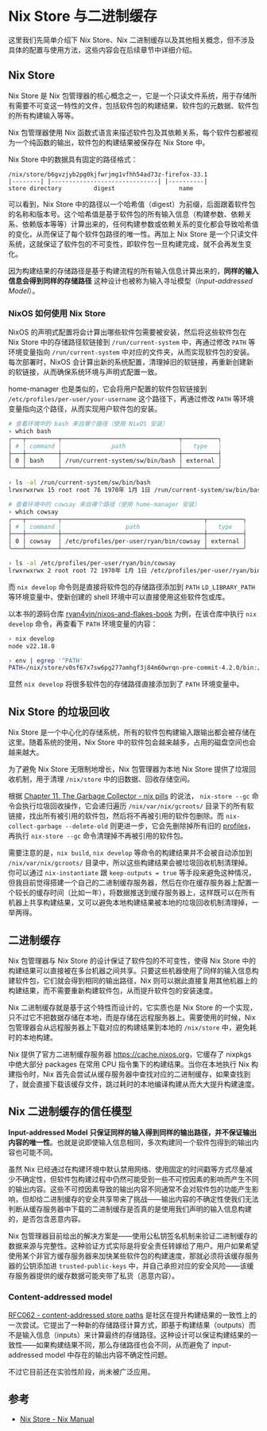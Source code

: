 # Nix Store 与二进制缓存

这里我们先简单介绍下 Nix
Store、Nix 二进制缓存以及其他相关概念，但不涉及具体的配置与使用方法，这些内容会在后续章节中详细介绍。

## Nix Store

Nix
Store 是 Nix 包管理器的核心概念之一，它是一个只读文件系统，用于存储所有需要不可变这一特性的文件，包括软件包的构建结果、软件包的元数据、软件包的所有构建输入等等。

Nix 包管理器使用 Nix 函数式语言来描述软件包及其依赖关系，每个软件包都被视为一个纯函数的输出，软件包的构建结果被保存在 Nix
Store 中。

Nix Store 中的数据具有固定的路径格式：

```
/nix/store/b6gvzjyb2pg0kjfwrjmg1vfhh54ad73z-firefox-33.1
|--------| |------------------------------| |----------|
store directory         digest                  name
```

可以看到，Nix
Store 中的路径以一个哈希值（digest）为前缀，后面跟着软件包的名称和版本号。这个哈希值是基于软件包的所有输入信息（构建参数、依赖关系、依赖版本等等）计算出来的，任何构建参数或依赖关系的变化都会导致哈希值的变化，从而保证了每个软件包路径的唯一性。再加上 Nix
Store 是一个只读文件系统，这就保证了软件包的不可变性，即软件包一旦构建完成，就不会再发生变化。

因为构建结果的存储路径是基于构建流程的所有输入信息计算出来的，**同样的输入信息会得到同样的存储路径**
这种设计也被称为输入寻址模型（_Input-addressed Model_）。

### NixOS 如何使用 Nix Store

NixOS 的声明式配置将会计算出哪些软件包需要被安装，然后将这些软件包在 Nix
Store 中的存储路径软链接到 `/run/current-system` 中，再通过修改 `PATH` 等环境变量指向
`/run/current-system`
中对应的文件夹，从而实现软件包的安装。每次部署时，NixOS 会计算出新的系统配置，清理掉旧的软链接，再重新创建新的软链接，从而确保系统环境与声明式配置一致。

home-manager 也是类似的，它会将用户配置的软件包软链接到
`/etc/profiles/per-user/your-username` 这个路径下，再通过修改 `PATH`
等环境变量指向这个路径，从而实现用户软件包的安装。

```bash
# 查看环境中的 bash 来自哪个路径（使用 NixOS 安装）
› which bash
╭───┬─────────┬─────────────────────────────────┬──────────╮
│ # │ command │              path               │   type   │
├───┼─────────┼─────────────────────────────────┼──────────┤
│ 0 │ bash    │ /run/current-system/sw/bin/bash │ external │
╰───┴─────────┴─────────────────────────────────┴──────────╯

› ls -al /run/current-system/sw/bin/bash
lrwxrwxrwx 15 root root 76 1970年 1月 1日 /run/current-system/sw/bin/bash -> /nix/store/1zslabm02hi75anb2w8zjrqwzgs0vrs3-bash-interactive-5.2p26/bin/bash

# 查看环境中的 cowsay 来自哪个路径（使用 home-manager 安装）
› which cowsay
╭───┬─────────┬────────────────────────────────────────┬──────────╮
│ # │ command │                  path                  │   type   │
├───┼─────────┼────────────────────────────────────────┼──────────┤
│ 0 │ cowsay  │ /etc/profiles/per-user/ryan/bin/cowsay │ external │
╰───┴─────────┴────────────────────────────────────────┴──────────╯

› ls -al /etc/profiles/per-user/ryan/bin/cowsay
lrwxrwxrwx 2 root root 72 1970年 1月 1日 /etc/profiles/per-user/ryan/bin/cowsay -> /nix/store/w2czyf82gxz4vy9kzsdhr88112bmc0c1-home-manager-path/bin/cowsay
```

而 `nix develop` 命令则是直接将软件包的存储路径添加到 `PATH` `LD_LIBRARY_PATH`
等环境变量中，使新创建的 shell 环境中可以直接使用这些软件包或库。

以本书的源码仓库
[ryan4yin/nixos-and-flakes-book](https://github.com/ryan4yin/nixos-and-flakes-book)
为例，在该仓库中执行 `nix develop` 命令，再查看下 `PATH` 环境变量的内容：

```bash
› nix develop
node v22.18.0

› env | egrep '^PATH'
PATH=/nix/store/v0sf67x7sw6pg277amhgf3j84m60wrqn-pre-commit-4.2.0/bin:/nix/store/yva1rk7v7s31dpwkwxcphpqkn5l3bp1f-nodejs-22.18.0-dev/bin:/nix/store/vrqcpwq576gar2i430lj91v37b7k8jw2-nodejs-22.18.0/bin:/nix/store/qzw56f9vai5jg9dm3wbm45r6cc6b65d8-pnpm-10.15.0/bin:/nix/store/n8b4js8xkj12d1jjjqm86p9lwmyhh2rf-yarn-1.22.22/bin:/nix/store/bjhv861k4ri85l1vyrnr954ncsdbw3ri-prettier-3.5.3/bin:/nix/store/m6zld27lmw422ca5zywhkq8kmlaf8inh-git-2.50.1/bin:/nix/store/gz3wn2d2xbl758jsln65za95mdc9yial-typos-1.32.0/bin:/nix/store/bx0wnjpp6mgr6bmh5q1mz9c1ach34lbn-nixfmt-0.6.0-bin/bin:/nix/store/zf4jj08zh07zg1j2s64g8sfjbzfq70lm-pandoc-cli-3.6/bin:/nix/store/g7i75czfbw9sy5f8v7rjbama6lr3ya3s-patchelf-0.15.0/bin:/nix/store/kaj8d1zcn149m40s9h0xi0khakibiphz-gcc-wrapper-14.3.0/bin:/nix/store/8adzgnxs3s0pbj22qhk9zjxi1fqmz3xv-gcc-14.3.0/bin:/nix/store/p2ixvjsas4qw58dcwk01d22skwq4fyka-glibc-2.40-66-bin/bin:/nix/store/rry6qingvsrqmc7ll7jgaqpybcbdgf5v-coreutils-9.7/bin:/nix/store/87zpmcmwvn48z4lbrfba74b312h22s6c-binutils-wrapper-2.44/bin:/nix/store/ap35np2bkwaba3rxs3qlxpma57n2awyb-binutils-2.44/bin:/nix/store/rry6qingvsrqmc7ll7jgaqpybcbdgf5v-coreutils-9.7/bin:/nix/store/392hs9nhm6wfw4imjllbvb1wil1n39qx-findutils-4.10.0/bin:/nix/store/xw0mf3shymq3k7zlncf09rm8917sdi4h-diffutils-3.12/bin:/nix/store/4rpiqv9yr2pw5094v4wc33ijkqjpm9sa-gnused-4.9/bin:/nix/store/l2wvwyg680h0v2la18hz3yiznxy2naqw-gnugrep-3.11/bin:/nix/store/c1z5j28ndxljf1ihqzag57bwpfpzms0g-gawk-5.3.2/bin:/nix/store/w60s4xh1pjg6dwbw7j0b4xzlpp88q5qg-gnutar-1.35/bin:/nix/store/xd9m9jkvrs8pbxvmkzkwviql33rd090j-gzip-1.14/bin:/nix/store/w1pxx760yidi7n9vbi5bhpii9xxl5vdj-bzip2-1.0.8-bin/bin:/nix/store/xk0d14zpm0njxzdm182dd722aqhav2cc-gnumake-4.4.1/bin:/nix/store/cfqbabpc7xwg8akbcchqbq3cai6qq2vs-bash-5.2p37/bin:/nix/store/gj54zvf7vxll1mzzmqhqi1p4jiws3mfb-patch-2.7.6/bin:/nix/store/22rpb6790f346c55iqi6s9drr5qgmyjf-xz-5.8.1-bin/bin:/nix/store/xlmpcglsq8l09qh03rf0virz0331pjdc-file-5.45/bin:/home/ryan/.local/bin:/run/wrappers/bin:/etc/profiles/per-user/ryan/bin:/nix/var/nix/profiles/default/bin:/run/current-system/sw/bin:/home/ryan/go/bin:/home/ryan/.cargo/bin:/home/ryan/.npm/bin:/home/ryan/.local/bin:/home/ryan/go/bin:/home/ryan/.cargo/bin:/home/ryan/.npm/bin
```

显然 `nix develop` 将很多软件包的存储路径直接添加到了 `PATH` 环境变量中。

## Nix Store 的垃圾回收

Nix
Store 是一个中心化的存储系统，所有的软件包构建输入跟输出都会被存储在这里。随着系统的使用，Nix
Store 中的软件包会越来越多，占用的磁盘空间也会越来越大。

为了避免 Nix Store 无限制地增长，Nix 包管理器为本地 Nix Store 提供了垃圾回收机制，用于清理
`/nix/store` 中的旧数据、回收存储空间。

根据
[Chapter 11. The Garbage Collector - nix pills](https://nixos.org/guides/nix-pills/garbage-collector)
的说法， `nix-store --gc` 命令会执行垃圾回收操作，它会递归遍历 `/nix/var/nix/gcroots/`
目录下的所有软链接，找出所有被引用的软件包，然后将不再被引用的软件包删除。而
`nix-collect-garbage --delete-old` 则更进一步，它会先删除掉所有旧的
[profiles](https://nixos.org/manual/nix/stable/command-ref/files/profiles)，再执行
`nix-store --gc` 命令清理掉不再被引用的软件包。

需要注意的是，`nix build`, `nix develop` 等命令的构建结果并不会被自动添加到
`/nix/var/nix/gcroots/` 目录中，所以这些构建结果会被垃圾回收机制清理掉。你可以通过
`nix-instantiate` 跟 `keep-outputs = true`
等手段来避免这种情况，但我目前觉得搭建一个自己的二进制缓存服务器，然后在你在缓存服务器上配置一个较长的缓存时间（比如一年），将数据推送到缓存服务器上，这样既可以在所有机器上共享构建结果，又可以避免本地构建结果被本地的垃圾回收机制清理掉，一举两得。

## 二进制缓存

Nix 包管理器与 Nix Store 的设计保证了软件包的不可变性，使得 Nix
Store 中的构建结果可以直接被在多台机器之间共享。只要这些机器使用了同样的输入信息构建软件包，它们就会得到相同的输出路径，Nix 则可以据此直接复用其他机器上的构建结果，而不需要重新构建软件包，从而提升软件包的安装速度。

Nix 二进制缓存就是基于这个特性而设计的，它实质也是 Nix
Store 的一个实现，只不过它不把数据存储在本地，而是存储在远程服务器上。需要使用的时候，Nix 包管理器会从远程服务器上下载对应的构建结果到本地的
`/nix/store` 中，避免耗时的本地构建。

Nix 提供了官方二进制缓存服务器
<https://cache.nixos.org>，它缓存了 nixpkgs 中绝大部分 packages 在常用 CPU 指令集下的构建结果。当你在本地执行 Nix 构建指令时，Nix 首先会尝试从缓存服务器中查找对应的二进制缓存，如果查找到了，就会直接下载该缓存文件，跳过耗时的本地编译构建从而大大提升构建速度。

## Nix 二进制缓存的信任模型

**Input-addressed Model**
**只保证同样的输入得到同样的输出路径，并不保证输出内容的唯一性**。也就是说即使输入信息相同，多次构建同一个软件包得到的输出内容也可能不同。

虽然 Nix 已经通过在构建环境中默认禁用网络、使用固定的时间戳等方式尽量减少不确定性，但软件包构建过程中仍然可能受到一些不可控因素的影响而产生不同的输出内容。这些不可控因素导致的输出内容不同通常不会对软件包的功能产生影响，但却给二进制缓存的安全共享带来了挑战——输出内容的不确定性使我们无法判断从缓存服务器中下载的二进制缓存是否真的是使用我们声明的输入信息构建的，是否包含恶意内容。

Nix 包管理器目前给出的解决方案是——使用公私钥签名机制来验证二进制缓存的数据来源与完整性。这种验证方式实际是将安全责任转嫁给了用户。用户如果希望使用某个非官方缓存服务器来加快某些软件包的构建速度，那就必须将该缓存服务器的公钥添加进
`trusted-public-keys`
中，并自己承担对应的安全风险——该缓存服务器提供的缓存数据可能夹带了私货（恶意内容）。

### Content-addressed model

[RFC062 - content-addressed store paths](https://github.com/NixOS/rfcs/blob/master/rfcs/0062-content-addressed-paths.md)
是社区在提升构建结果的一致性上的一次尝试。它提出了一种新的存储路径计算方式，即基于构建结果（outputs）而不是输入信息（inputs）来计算最终的存储路径。这种设计可以保证构建结果的一致性——如果构建结果不同，那么存储路径也会不同，从而避免了 input-addressed
model 中存在的输出内容不确定性问题。

不过它目前还在实验性阶段，尚未被广泛应用。

## 参考

- [Nix Store - Nix Manual](https://nixos.org/manual/nix/stable/store/)
